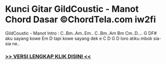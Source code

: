 
 # Kunci Gitar GildCoustic - Manot Chord Dasar ©ChordTela.com iw2fi


GildCoustic - Manot Intro : C..Bm..Am..Em.. C..Bm..Am Bm Cm..D…. G DF# aku sayang kowe Em D tapi kowe sayang dek e C D G D loro atiku mbok sia-sia ne..

###  <a href="https://shortlighzx.web.app?sq=Kunci Gitar GildCoustic - Manot Chord Dasar ©ChordTela.com"> >> VERSI LENGKAP KLIK DISINI << </a>

